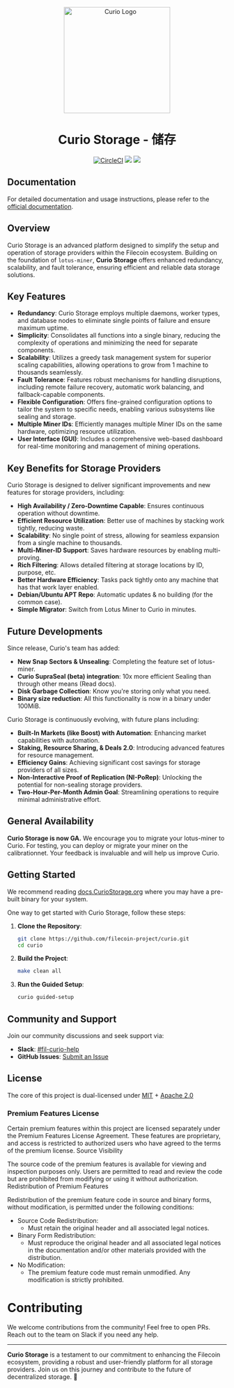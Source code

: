 <p align="center">
  <a href="https://lotus.filecoin.io/storage-providers/curio/overview/" title="Curio Docs">
    <img src="https://github.com/filecoin-project/curio/assets/63351350/a42a9baf-9091-4d3e-bb4b-088765ed8727" alt="Curio Logo" width="244" />
  </a>
</p>

<h1 align="center">Curio Storage - 储存</h1>

<p align="center">
  <a href="https://app.circleci.com/pipelines/github/filecoin-project/curio"><img src="https://circleci.com/gh/filecoin-project/curio.svg?style=svg" alt="CircleCI"></a>
  <a href="https://goreportcard.com/report/github.com/filecoin-project/curio"><img src="https://goreportcard.com/badge/github.com/filecoin-project/curio" /></a>
  <a href=""><img src="https://img.shields.io/badge/golang-%3E%3D1.22.3-blue.svg" /></a>
  <br>
</p>

## Documentation

For detailed documentation and usage instructions, please refer to the [official documentation](https://docs.curiostorage.org/).

## Overview

Curio Storage is an advanced platform designed to simplify the setup and operation of storage providers within the Filecoin ecosystem. Building on the foundation of `lotus-miner`, **Curio Storage** offers enhanced redundancy, scalability, and fault tolerance, ensuring efficient and reliable data storage solutions.

## Key Features

- **Redundancy**: Curio Storage employs multiple daemons, worker types, and database nodes to eliminate single points of failure and ensure maximum uptime.
- **Simplicity**: Consolidates all functions into a single binary, reducing the complexity of operations and minimizing the need for separate components.
- **Scalability**: Utilizes a greedy task management system for superior scaling capabilities, allowing operations to grow from 1 machine to thousands seamlessly.
- **Fault Tolerance**: Features robust mechanisms for handling disruptions, including remote failure recovery, automatic work balancing, and fallback-capable components.
- **Flexible Configuration**: Offers fine-grained configuration options to tailor the system to specific needs, enabling various subsystems like sealing and storage.
- **Multiple Miner IDs**: Efficiently manages multiple Miner IDs on the same hardware, optimizing resource utilization.
- **User Interface (GUI)**: Includes a comprehensive web-based dashboard for real-time monitoring and management of mining operations.

## Key Benefits for Storage Providers

Curio Storage is designed to deliver significant improvements and new features for storage providers, including:

- **High Availability / Zero-Downtime Capable**: Ensures continuous operation without downtime.
- **Efficient Resource Utilization**: Better use of machines by stacking work tightly, reducing waste.
- **Scalability**: No single point of stress, allowing for seamless expansion from a single machine to thousands.
- **Multi-Miner-ID Support**: Saves hardware resources by enabling multi-proving.
- **Rich Filtering**: Allows detailed filtering at storage locations by ID, purpose, etc.
- **Better Hardware Efficiency**: Tasks pack tightly onto any machine that has that work layer enabled.
- **Debian/Ubuntu APT Repo**: Automatic updates & no building (for the common case).
- **Simple Migrator**: Switch from Lotus Miner to Curio in minutes.

## Future Developments

Since release, Curio's team has added:

- **New Snap Sectors & Unsealing**: Completing the feature set of lotus-miner.
- **Curio SupraSeal (beta) integration**: 10x more efficient Sealing than through other means (Read docs).
- **Disk Garbage Collection**: Know you're storing only what you need.
- **Binary size reduction**: All this functionality is now in a binary under 100MiB.


Curio Storage is continuously evolving, with future plans including:

- **Built-In Markets (like Boost) with Automation**: Enhancing market capabilities with automation.
- **Staking, Resource Sharing, & Deals 2.0**: Introducing advanced features for resource management.
- **Efficiency Gains**: Achieving significant cost savings for storage providers of all sizes.
- **Non-Interactive Proof of Replication (NI-PoRep)**: Unlocking the potential for non-sealing storage providers.
- **Two-Hour-Per-Month Admin Goal**: Streamlining operations to require minimal administrative effort.

## **General Availability**

**Curio Storage is now GA.** We encourage you to migrate your lotus-miner to Curio. For testing, you can deploy or migrate your miner on the calibrationnet. Your feedback is invaluable and will help us improve Curio.

## Getting Started

We recommend reading [docs.CurioStorage.org](https://docs.curiostorage.org/) where you may have a pre-built binary for your system.

One way to get started with Curio Storage, follow these steps:

1. **Clone the Repository**:
    ```sh
    git clone https://github.com/filecoin-project/curio.git
    cd curio
    ```

2. **Build the Project**:
    ```sh
    make clean all
    ```

3. **Run the Guided Setup**:
    ```sh
    curio guided-setup
    ```

## Community and Support

Join our community discussions and seek support via:

- **Slack**: [#fil-curio-help](https://filecoinproject.slack.com/archives/C06LF5YP8S3)
- **GitHub Issues**: [Submit an Issue](https://github.com/filecoin-project/curio/issues/new)

## License

The core of this project is dual-licensed under [MIT](https://github.com/filecoin-project/curio/blob/master/LICENSE-MIT) + [Apache 2.0](https://github.com/filecoin-project/curio/blob/master/LICENSE-APACHE)

### Premium Features License

Certain premium features within this project are licensed separately under the Premium Features License Agreement. These features are proprietary, and access is restricted to authorized users who have agreed to the terms of the premium license.
Source Visibility

The source code of the premium features is available for viewing and inspection purposes only. Users are permitted to read and review the code but are prohibited from modifying or using it without authorization.
Redistribution of Premium Features

Redistribution of the premium feature code in source and binary forms, without modification, is permitted under the following conditions:

* Source Code Redistribution:
  * Must retain the original header and all associated legal notices.
* Binary Form Redistribution:
  * Must reproduce the original header and all associated legal notices in the documentation and/or other materials provided with the distribution.
* No Modification:
  * The premium feature code must remain unmodified. Any modification is strictly prohibited.

# Contributing

We welcome contributions from the community! Feel free to open PRs. Reach out to the team on Slack if you need any help.

---

**Curio Storage** is a testament to our commitment to enhancing the Filecoin ecosystem, providing a robust and user-friendly platform for all storage providers. Join us on this journey and contribute to the future of decentralized storage. 💙
